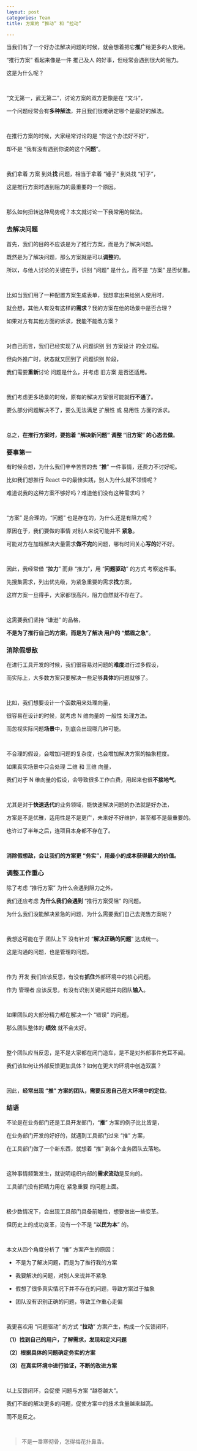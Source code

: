 ```yaml
---
layout: post
categories: Team
title: 方案的 “推动” 和 “拉动”

---
```


当我们有了一个好办法解决问题的时候，就会想着把它**推广**给更多的人使用。

“推行方案” 看起来像是一件 推己及人 的好事，但经常会遇到很大的阻力。

这是为什么呢？

<br/>

“文无第一，武无第二”，讨论方案的双方更像是在 “文斗”，

一个问题经常会有**多种解法**，并且我们很难确定哪个是最好的解法。

<br/>

在推行方案的时候，大家经常讨论的是 “你这个办法好不好”，

却不是 “我有没有遇到你说的这个**问题**”。

<br/>

我们拿着 方案 到处**找** 问题，相当于拿着 “锤子” 到处找 “钉子”，

这是推行方案时遇到阻力的最重要的一个原因。

<br/>

那么如何扭转这种局势呢？本文就讨论一下我常用的做法。

### 去解决问题

首先，我们的目的不应该是为了推行方案，而是为了解决问题。

既然是为了解决问题，那么方案就是可以**调整**的。

所以，与他人讨论的关键在于，识别 “问题” 是什么，而不是 “方案” 是否优雅。

<br/>

比如当我们用了一种配置方案生成表单，我想拿出来给别人使用时，

就会想，其他人有没有这样的**需求**？我的方案在他的场景中是否合理？

如果对方有其他方面的诉求，我能不能改方案？

<br/>

对自己而言，我们已经实现了从 问题识别 到 方案设计 的全过程。

但向外推广时，状态就又回到了 问题识别 阶段，

我们需要**重新**讨论 问题是什么，并考虑 旧方案 是否还适用。

<br/>

我们考虑更多场景的时候，原有的解决方案很可能就**行不通**了。

要么部分问题解决不了，要么无法满足 扩展性 或 易用性 方面的诉求。

<br/>

总之，**在推行方案时，要抱着 “解决新问题” 调整 “旧方案” 的心态去做**。

### 要事第一

有时候会想，为什么我们辛辛苦苦的去 “**推**” 一件事情，还费力不讨好呢。

比如我们想推行 React 中的最佳实践，别人为什么就不领情呢？

难道说我的这种方案不够好吗？难道他们没有这种需求吗？

<br/>

“方案” 是合理的，“问题” 也是存在的，为什么还是有阻力呢？

原因在于，我们要做的事情 对别人来说可能并不 **紧急**。

可能对方在加班解决大量需求**做不完**的问题，哪有时间关心**写的**好不好。

<br/>

因此，我经常借 “**拉力**” 而非 “推力”，用 “**问题驱动**” 的方式 考察这件事。

先搜集需求，列出优先级，为紧急重要的需求**找**方案，

这样方案一旦得手，大家都很高兴，阻力自然就不存在了。

<br/>

这需要我们坚持 “谦逊” 的品格，

**不是为了推行自己的方案，而是为了解决 用户的 “燃眉之急”**。

### 消除假想敌

在进行工具开发的时候，我们很容易对问题的**难度**进行过多假设，

而实际上，大多数方案只要解决一些足够**具体**的问题就够了。

<br/>

比如，我们想要设计一个函数用来处理向量，

很容易在设计的时候，就考虑 N 维向量的 一般性 处理方法。

而忽视实际问题**场景**中，到底会出现哪几种可能。

<br/>

不合理的假设，会增加问题的复杂度，也会增加解决方案的抽象程度。

如果真实场景中只会处理 二维 和 三维 向量，

我们对于 N 维向量的假设，会导致很多工作白费，用起来也很**不接地气**。

<br/>

尤其是对于**快速迭代**的业务领域，能快速解决问题的办法就是好办法，

方案是不是优雅，适用性是不是更广，未来好不好维护，甚至都不是最重要的。

也许过了半年之后，连项目本身都不存在了。

<br/>

**消除假想敌，会让我们的方案更 “务实”，用最小的成本获得最大的价值。**

### 调整工作重心

除了考虑 “推行方案” 为什么会遇到阻力之外，

我们还应考虑 **为什么我们会遇到** “推行方案受阻” 的问题。

为什么我们没能解决紧急的问题，为什么需要我们自己去兜售方案呢？

<br/>

我想这可能在于 团队上下 没有针对 “**解决正确的问题**” 达成统一。

这是沟通的问题，也是管理的问题。

<br/>

作为 开发 我们应该反思，有没有**抓住**外部环境中的核心问题。

作为 管理者 应该反思，有没有识别关键问题并向团队**输入**。

<br/>

如果团队的大部分精力都在解决一个 “错误” 的问题，

那么团队整体的 **绩效** 就不会太好。

<br/>

整个团队应当反思，是不是大家都在闭门造车，是不是对外部事件充耳不闻。

我们该如何让外部反馈更加具体？如何在更大的环境中创造双赢？

<br/>

因此，**经常出现 “推” 方案的团队，需要反思自己在大环境中的定位**。

### 结语

不论是在业务部门还是工具开发部门，“**推**” 方案的例子比比皆是，

在业务部门开发的好好的，就遇到工具部门过来 “推” 方案，

在工具部门做了一个新东西，就想着 “推” 到各个业务团队去落地。

<br/>

这种事情频繁发生，就说明组织内部的**需求流动**是反向的。

工具部门没有把精力用在 紧急重要 的问题上面。

<br/>

极少数情况下，会出现工具部门具备前瞻性，想要做出一些变革。

但历史上的成功变革，没有一个不是 “**以民为本**” 的。

<br/>

本文从四个角度分析了 “推” 方案产生的原因：

+ 不是为了解决问题，而是为了推行我的方案

+ 我要解决的问题，对别人来说并不紧急

+ 假想了很多真实情况下并不存在的问题，导致方案过于抽象

+ 团队没有识别正确的问题，导致工作重心走偏

<br/>

我更喜欢用 “问题驱动” 的方式 “**拉动**” 方案产生，构成一个反馈闭环，

**（1）找到自己的用户，了解需求，发现和定义问题**

**（2）根据具体的问题确定务实的方案**

**（3）在真实环境中进行验证，不断的改进方案**

<br/>

以上反馈闭环，会促使 问题与方案 “越卷越大”。

我们不断的解决更多的问题，促使方案中的技术含量越来越高。

而不是反之。

<br/>

> 不是一番寒彻骨，怎得梅花扑鼻香。

